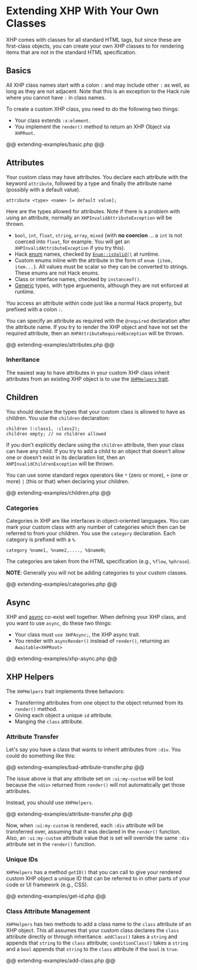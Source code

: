 # Extending XHP With Your Own Classes

XHP comes with classes for all standard HTML tags, but since these are first-class objects, you can create your own XHP classes to for rendering items that are not in the standard HTML specification.

## Basics

All XHP class names start with a colon `:` and may include other `:` as well, as long as they are not adjacent. Note that this is an exception to the Hack rule where you cannot have `:` in class names.

To create a custom XHP class, you need to do the following two things:

* Your class extends `:x:element`.
* You implement the `render()` method to return an XHP Object via `XHPRoot`.

@@ extending-examples/basic.php @@

## Attributes

Your custom class may have attributes. You declare each attribute with the keyword `attribute`, followed by a type and finally the attribute name (possibly with a default value).

```
attribute <type> <name> [= default value];
```

Here are the types allowed for attributes. Note if there is a problem with using an attribute, normally an `XHPInvalidAttributeException` will be thrown.

* `bool`, `int`, `float`, `string`, `array`, `mixed` (with **no coercion** ... a `int` is not coerced into `float`, for example. You will get an `XHPInvalidAttributeException` if you try this).
* Hack [enum](../enums/intro.md) names, checked by [`Enum::isValid()`](../enums/functions.md) at runtime.
* Custom enums inline with the attribute in the form of `enum {item, item...}`. All values must be scalar so they can be converted to strings. These enums are not Hack enums.
* Class or interface names, checked by `instanceof()`. 
* [Generic](../generics/intro.md) types, with type arguements, although they are not enforced at runtime.

You access an attribute within code just like a normal Hack property, but prefixed with a colon `:`. 

You can specify an attribute as required with the `@required` declaration after the attribute name. If you try to render the XHP object and have not set the required attribute, then an `XHPAttributeRequiredException` will be thrown.

@@ extending-examples/attributes.php @@

### Inheritance

The easiest way to have attributes in your custom XHP class inherit attributes from an existing XHP object is to use the [`XHPHelpers` trait](#xhp-helpers).

## Children

You should declare the types that your custom class is allowed to have as children. You use the `children` declaration:

```
children (:class1, :class2);
children empty; // no children allowed
```

If you don't explicitly declare using the `children` attribute, then your class can have any child. If you try to add a child to an object that doesn't allow one or doesn't exist in its declaration list, then an `XHPInvalidChildrenException` will be thrown.

You can use some standard regex operators like `*` (zero or more), `+` (one or more) `|` (this or that) when declaring your children.

@@ extending-examples/children.php @@

### Categories

Categories in XHP are like interfaces in object-oriented languages. You can mark your custom class with any number of categories which then can be referred to from your children. You use the `category` declaration. Each category is prefixed with a `%`.

```
category %name1, %name2,...., %$nameN;
```

The categories are taken from the HTML specification (e.g., `%flow`, `%phrase`).

**NOTE**: Generally you will not be adding categories to your custom classes.

@@ extending-examples/categories.php @@

## Async

XHP and [async](../async/intro.md) co-exist well together. When defining your XHP class, and you want to use `async`, do these two things:

* Your class must `use XHPAsync;`, the XHP async trait.
* You render with `asyncRender()` instead of `render()`, returning an `Awaitable<XHPRoot>`

@@ extending-examples/xhp-async.php @@
  
## XHP Helpers

The `XHPHelpers` trait implements three behaviors:

* Transferring attributes from one object to the object returned from its `render()` method.
* Giving each object a unique `id` attribute.
* Manging the `class` attribute.

### Attribute Transfer

Let's say you have a class that wants to inherit attributes from `:div`. You could do something like this:

@@ extending-examples/bad-attribute-transfer.php @@

The issue above is that any attribute set on `:ui:my-custom` will be lost because the `<div>` returned from `render()` will not automatically get those attributes.

Instead, you should use `XHPHelpers`.

@@ extending-examples/attribute-transfer.php @@

Now, when `:ui:my-custom` is rendered, each `:div` attribute will be transferred over, assuming that it was declared in the `render()` function. Also, an `:ui:my-custom` attribute value that is set will override the same `:div` attribute set in the `render()` function.

### Unique IDs

`XHPHelpers` has a method `getID()` that you can call to give your rendered custom XHP object a unique ID that can be referred to in other parts of your code or UI framework (e.g., CSS).

@@ extending-examples/get-id.php @@

### Class Attribute Management

`XHPHelpers` has two methods to add a class name to the `class` attribute of an XHP object. This all assumes that your custom class declares the `class` attribute directly or through inheritance. `addClass()` takes a `string` and appends that `string` to the `class` attribute; `conditionClass()` takes a `string` and a `bool` appends that `string` to the `class` attribute if the `bool` is `true`.

@@ extending-examples/add-class.php @@
